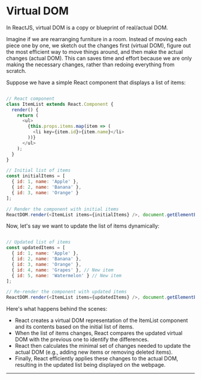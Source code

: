 # Virtual DOM

In ReactJS, virtual DOM is a copy or blueprint of real/actual DOM.

Imagine if we are rearranging furniture in a room. Instead of moving each piece one by one, we sketch out the changes first (virtual DOM), figure out the most efficient way to move things around, and then make the actual changes (actual DOM). This can saves time and effort because we are only making the necessary changes, rather than redoing everything from scratch.

Suppose we have a simple React component that displays a list of items:

```js

// React component
class ItemList extends React.Component {
  render() {
    return (
      <ul>
        {this.props.items.map(item => (
          <li key={item.id}>{item.name}</li>
        ))}
      </ul>
    );
  }
}

// Initial list of items
const initialItems = [
  { id: 1, name: 'Apple' },
  { id: 2, name: 'Banana' },
  { id: 3, name: 'Orange' }
];

// Render the component with initial items
ReactDOM.render(<ItemList items={initialItems} />, document.getElementById('root'));

```

Now, let's say we want to update the list of items dynamically:

```js

// Updated list of items
const updatedItems = [
  { id: 1, name: 'Apple' },
  { id: 2, name: 'Banana' },
  { id: 3, name: 'Orange' },
  { id: 4, name: 'Grapes' }, // New item
  { id: 5, name: 'Watermelon' } // New item
];

// Re-render the component with updated items
ReactDOM.render(<ItemList items={updatedItems} />, document.getElementById('root'));

```

Here's what happens behind the scenes:

- React creates a virtual DOM representation of the ItemList component and its contents based on the initial list of items.
- When the list of items changes, React compares the updated virtual DOM with the previous one to identify the differences.
- React then calculates the minimal set of changes needed to update the actual DOM (e.g., adding new items or removing deleted items).
- Finally, React efficiently applies these changes to the actual DOM, resulting in the updated list being displayed on the webpage.

<hr>